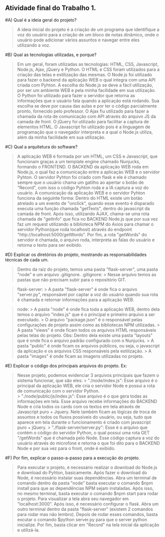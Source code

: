 ## Atividade final do Trabalho 1.

#A) Qual é a ideia geral do projeto?
  > A ideia inicial do projeto é a criação de um programa que identifique a voz do usuário para a criação de um bloco de notas dinâmico, onde o usuário pode adicionar vários assuntos e navegar entre eles utilizando a voz.

#B) Qual as tecnologias utilizadas, e porque?
  > Em um geral, foram utilizadas as tecnologias: HTML, CSS, Javascript, Node.js, Ajax, jQuery e Python.
  > O HTML e CSS foram utilizados para a criação das telas e estilização das mesmas.
  > O Node.js foi utilizado para fazer o backend da aplicação WEB o qual integra com uma API criada com Pyhton. A escolha do Node.js se deve a fácil utilização, por ser um ambiente WEB e pela minha facilidade em sua utilização.
  > O Python foi utilizado para fazer o servidor que retorna as informações que o usuário fala quando a aplicação está rodando. Sua escolha se deve por causa das aulas e por ter o código parcialmente pronto, fornecido pelo professor.
  > O Ajax fiu utilizado para fazer a chamada da rota de comunicação com API através do arquivo JS da camada de front.
  > O jQuery foi utilizado para facilitar a captura de elementos HTML.
  > O Javascript foi utilizado pois é a linguagem de programação que o navegador interpreta e a qual o Node.js utiliza, além da minha facilidade em sua utilização.

#C) Qual a arquitetura do software?
  > A aplicação WEB é formada por um HTML, um CSS e Javascript, que funcionam graças a um template engine chamado Nunjucks, formando o FRONTEND. O BACKEND da aplicação WEB roda em Node.js, o qual faz a comunicação entre a aplicação WEB e o servidor Pyhton.
  > O servidor Pyhton foi criado com flask e ele é chamado sempre que o usuário chama um gatilho ao apertar o botão de "Record", com isso o código Pyhton roda e a IA captura a voz do usuário.
  > A comunicação da aplicação WEB e o servidor Pyhton funciona da seguinte forma: Dentro do HTML existe um botão atrelado a um evento de "onclick", quando esse evento é disparado executa uma função chamada "getTexts", dentro do javascript da camada de front. Após isso, utilizando AJAX, chama-se uma rota chamada de "getInfo" que fica no BACKEND Node.js que por sua vez faz um request utilizando a biblioteca NPM do Axios para chamar o servidor Python(que roda localhost) através do endpoint "http://localhost:5000/getWords". Por fim, a rota "getWords" do servidor é chamada, o arquivo roda, interpreta as falas do usuário e retorna o texto para ser exibido.

#D) Explicar os diretórios do projeto, mostrando as responsabilidades técnicas de cada um.
  > Dentro da raíz do projeto, temos uma pasta "flask-server", uma pasta "node" e um arquivo .gitignore.
  > .gitignore:
    > Nesse arquivo temos as pastas que não precisam subir para o repositório GIT.
  
  > flask-server:
    > A pasta "flask-server" é onde fica o arquivo "server.py", responsável por captar a voz do usuário quando sua rota é chamada e retornar informações para a aplicação WEB.
  
  > node:
    > A pasta "node" é onde fica toda a aplicação WEB, dentro dela temos o arquivo "index.js" que é o principal e primeiro arquivo a ser executado. 
    > O arquivo "package.json" é o responsável pelas configurações de projeto assim como as bibliotecas NPM utilizadas.
    > A pasta "views" é onde ficam todos os arquivos HTML responsáveis pelas telas do projeto. Obs: Dentro dela existe uma pasta "layouts" que é onde fica o arquivo padrão configurado com o Nunjucks.
    > A pasta "public" é onde ficam os arquivos públicos, ou seja, o javascript da aplicação e os arquivos CSS responsáveis pela estilização.
    > A pasta "images" é onde ficam as imagens utilizadas no projeto.

#E) Explicar o código dos principais arquivos do projeto. Ex:
  > Nesse projeto, podemos evidenciar 3 arquivos principais que fazem o sistema funcionar, que são eles:
    > "./node/index.js": Esse arquivo é o principal da aplicação WEB, ele cria o servidor Node e possui a rota de comunicação com o servidor Python.  
    > "./node/public/js/index.js": Esse arquivo é o que gera todas as informações em tela. Esse arquivo recebe informações do BACKEND Node e cria todos os cards com os textos em tela através de Javascript puro + Jquery. Nele também ficam as lógicas de troca de assuntos e todos os fluxos possíveis do usuário, ou seja, tudo que aparece em tela durante o funcionamento é criado com javascript puro + jQuery.
    > "./flask-server/server.py": Esse é o arquivo que contém o código do servidor Python, o qual possui uma rota GET "/getWords" que é chamada pelo Node. Esse código captura a voz do usuário através do microfone e retorna o que foi dito para o BACKEND Node e por sua vez para o front, onde é exibido.

#F) Por fim, explicar o passo-a-passo para a execução do projeto.
  > Para executar o projeto, é necessário realizar o download do Node.js e download do Pyhton, basicamente.
  > Após fazer o download do Node, é necessário instalar suas dependências. Abra um terminal de comando dentro da pasta "node" basta executar o comando $npm install para que as dependências NPM sejam instaladas.
  > Após isso, no mesmo terminal, basta executar o comando $npm start para rodar o projeto. Para visualizar a tela abra seu navegador em "localhost:3000".
  > Após isso, é necessário configurar o flask. Abra um outro terminal dentro da pasta "flask-server" (existem 2 comandos para rodar mas não lembro).
  > Depois de rodar esses comandos, basta excutar o comando $python server.py para que o server python inicialize.
  > Por fim, basta clicar em "Record" na tela inicial da aplicação e utilizá-la.
